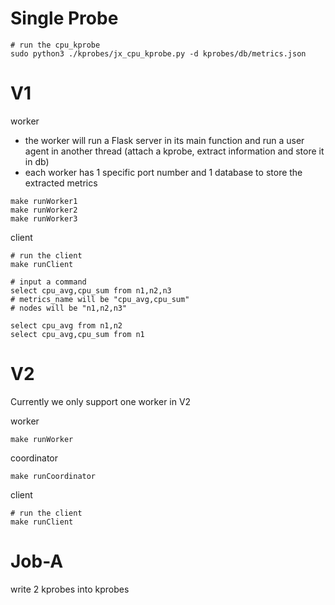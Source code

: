 # Single Probe

```shell
# run the cpu_kprobe
sudo python3 ./kprobes/jx_cpu_kprobe.py -d kprobes/db/metrics.json
```



# V1

worker

- the worker will run a Flask server in its main function and run a user agent in another thread (attach a kprobe, extract information and store it in db)
- each worker has 1 specific port number and 1 database to store the extracted metrics 

```shell
make runWorker1
make runWorker2
make runWorker3
```



client

```shell
# run the client
make runClient

# input a command
select cpu_avg,cpu_sum from n1,n2,n3
# metrics_name will be "cpu_avg,cpu_sum"
# nodes will be "n1,n2,n3"

select cpu_avg from n1,n2
select cpu_avg,cpu_sum from n1
```



# V2

Currently we only support one worker in V2

worker

```shell
make runWorker
```



coordinator

```shell
make runCoordinator
```



client

```shell
# run the client
make runClient
```



# Job-A

write 2 kprobes into kprobes 
